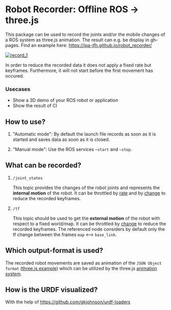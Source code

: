 # Robot Recorder: Offline ROS -> three.js

This package can be used to record the joints and/or the mobile changes of a ROS system as three.js animation.
The result can e.g. be display in gh-pages. Find an example here: https://ipa-jfh.github.io/robot_recorder/

[![record_1](https://user-images.githubusercontent.com/17281534/40248316-d6fe0c0a-5acf-11e8-9d53-72547f7f4cf2.gif)](https://ipa-jfh.github.io/robot_recorder/)

In order to reduce the recorded data it does not apply a fixed rate but keyframes. Furthermore, it will not start before the first movement has occured.

### Usecases

- Show a 3D demo of your ROS robot or application
- Show the result of CI

## How to use?

1. "Automatic mode": By default the launch file records as soon as it is started and saves data as soon as it is closed. 

1. "Manual mode": Use the ROS services `~start` and `~stop`.

## What can be recorded?

1. `/joint_states` 

    This topic provides the changes of the robot joints and represents the **internal motion** of the robot. It can be throttled by [rate][1] and by [change][2] to reduce the recorded keyframes.
  
1. `/tf`

    This topic should be used to get the **external motion** of the robot with respect to a fixed world/map. It can be throttled by [change][3] to reduce the recorded keyframes. The referenced node considers by default only the tf change between the frames `map` <--> `base_link`.
  
## Which output-format is used?

The recorded robot movements are saved as animation of the `JSON Object format` ([three.js example][4]) which can be utilized by the three.js [animation system][5].

## How is the URDF visualized?

With the help of https://github.com/gkjohnson/urdf-loaders

[1]: http://wiki.ros.org/tf#change_notifier
[2]: ./scripts/throttle_joints_by_change
[3]: http://wiki.ros.org/topic_tools/throttle
[4]: https://threejs.org/examples/#webgl_animation_keyframes_json
[5]:https://threejs.org/docs/#manual/introduction/Animation-system
